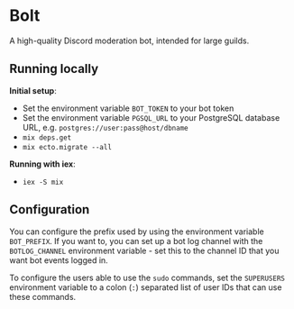 # Bolt
A high-quality Discord moderation bot, intended for large guilds.


## Running locally
**Initial setup**:
- Set the environment variable `BOT_TOKEN` to your bot token
- Set the environment variable `PGSQL_URL` to your PostgreSQL database URL, e.g. `postgres://user:pass@host/dbname`
- `mix deps.get`
- `mix ecto.migrate --all`

**Running with iex**:
- `iex -S mix`


## Configuration
You can configure the prefix used by using the environment variable `BOT_PREFIX`.
If you want to, you can set up a bot log channel with the `BOTLOG_CHANNEL` environment
variable - set this to the channel ID that you want bot events logged in.

To configure the users able to use the `sudo` commands, set the `SUPERUSERS` environment
variable to a colon (`:`) separated list of user IDs that can use these commands.
